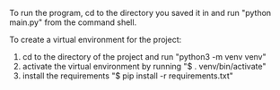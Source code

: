 To run the program, cd to the directory you saved it in and run "python main.py" from the command shell.

To create a virtual environment for the project:
  1) cd to the directory of the project and run "python3 -m venv venv"
  2) activate the virtual environment by running "$ . venv/bin/activate"
  3) install the requirements "$ pip install -r requirements.txt"
